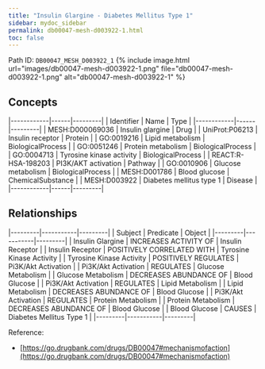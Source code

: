 ```yaml
---
title: "Insulin Glargine - Diabetes Mellitus Type 1"
sidebar: mydoc_sidebar
permalink: db00047-mesh-d003922-1.html
toc: false 
---
```



Path ID: `DB00047_MESH_D003922_1`
{% include image.html url="images/db00047-mesh-d003922-1.png" file="db00047-mesh-d003922-1.png" alt="db00047-mesh-d003922-1" %}

## Concepts

|------------|------|---------|
| Identifier | Name | Type    |
|------------|------|---------|
| MESH:D000069036 | Insulin glargine | Drug |
| UniProt:P06213 | Insulin receptor | Protein |
| GO:0019216 | Lipid metabolism | BiologicalProcess |
| GO:0051246 | Protein metabolism | BiologicalProcess |
| GO:0004713 | Tyrosine kinase activity | BiologicalProcess |
| REACT:R-HSA-198203 | PI3K/AKT activation | Pathway |
| GO:0010906 | Glucose metabolism | BiologicalProcess |
| MESH:D001786 | Blood glucose | ChemicalSubstance |
| MESH:D003922 | Diabetes mellitus type 1 | Disease |
|------------|------|---------|

## Relationships

|---------|-----------|---------|
| Subject | Predicate | Object  |
|---------|-----------|---------|
| Insulin Glargine | INCREASES ACTIVITY OF | Insulin Receptor |
| Insulin Receptor | POSITIVELY CORRELATED WITH | Tyrosine Kinase Activity |
| Tyrosine Kinase Activity | POSITIVELY REGULATES | Pi3K/Akt Activation |
| Pi3K/Akt Activation | REGULATES | Glucose Metabolism |
| Glucose Metabolism | DECREASES ABUNDANCE OF | Blood Glucose |
| Pi3K/Akt Activation | REGULATES | Lipid Metabolism |
| Lipid Metabolism | DECREASES ABUNDANCE OF | Blood Glucose |
| Pi3K/Akt Activation | REGULATES | Protein Metabolism |
| Protein Metabolism | DECREASES ABUNDANCE OF | Blood Glucose |
| Blood Glucose | CAUSES | Diabetes Mellitus Type 1 |
|---------|-----------|---------|

Reference: 
  - [https://go.drugbank.com/drugs/DB00047#mechanismofaction](https://go.drugbank.com/drugs/DB00047#mechanismofaction)
